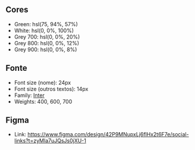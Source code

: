## Cores
- Green: hsl(75, 94%, 57%)
- White: hsl(0, 0%, 100%)
- Grey 700: hsl(0, 0%, 20%)
- Grey 800: hsl(0, 0%, 12%)
- Grey 900: hsl(0, 0%, 8%)

## Fonte
- Font size (nome): 24px
- Font size (outros textos): 14px
- Family: [Inter](https://fonts.google.com/specimen/Inter)
- Weights: 400, 600, 700

## Figma
- Link: https://www.figma.com/design/42P9MNupxLj6flHx2t6F7e/social-links?t=zyMla7uJQsJs0jXU-1